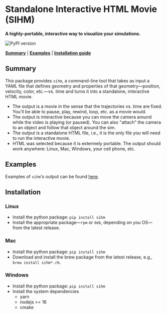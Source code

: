 # Standalone Interactive HTML Movie (SIHM)

**A highly-portable, interactive way to visualize your simulations.**

![PyPI version](https://img.shields.io/pypi/v/sihm)

[**Summary**](#summary) | [**Examples**](https://leakec.github.io/sihm) | [**Installation guide**](#installation)

## Summary

This package provides `sihm`, a command-line tool that takes as input a YAML file that defines geometry and properties of that geometry&mdash;position, velocity, color, etc.&mdash;vs. time and turns it into a standalone, interactive HTML movie.

-   The output is a movie in the sense that the trajectories vs. time are fixed. You'll be able to pause, play, rewind, loop, etc. as a movie would.
-   The output is interactive because you can move the camera around while the video is playing (or paused). You can also "attach" the camera to an object and follow that object around the sim.
-   The output is a standalone HTML file, i.e., it is the only file you will need to run the interactive movie.
-   HTML was selected because it is extermely portable. The output should work anywhere: Linux, Mac, Windows, your cell phone, etc.

## Examples

Examples of `sihm`'s output can be found [here](https://leakec.github.io/sihm).

## Installation

### Linux

-   Install the python package: `pip install sihm`
-   Install the appropriate package&mdash;`rpm` or `deb`, depending on you OS&mdash; from the latest release.

### Mac

-   Install the python package: `pip install sihm`
-   Download and install the brew package from the latest release, e.g., `brew install sihm*.rb`.

### Windows

-   Install the python package: `pip install sihm`
-   Install the system dependencies
    -   yarn
    -   nodejs >= 16
    -   cmake

